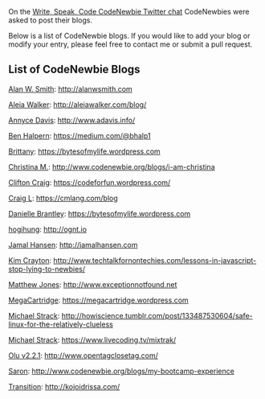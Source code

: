 On the [Write, Speak, Code CodeNewbie Twitter chat](https://storify.com/CodeNewbies/writing-speaking-coding) CodeNewbies were asked to post their blogs.

Below is a list of CodeNewbie blogs.  If you would like to add your blog or modify your entry, please feel free to contact me or submit a pull request.


## List of CodeNewbie Blogs

[Alan W. Smith](https://twitter.com/TheIdOfAlan): http://alanwsmith.com

[Aleia Walker](https://twitter.com/MsAleia): http://aleiawalker.com/blog/

[Annyce Davis](https://twitter.com/brwngrldev): http://www.adavis.info/

[Ben Halpern](https://twitter.com/bhalp1): https://medium.com/@bhalp1

[Brittany](https://twitter.com/alicia_dumas): https://bytesofmylife.wordpress.com

[Christina M.](https://twitter.com/divinetechygirl): http://www.codenewbie.org/blogs/i-am-christina

[Clifton Craig](https://twitter.com/cliftonC76): https://codeforfun.wordpress.com/

[Craig L](https://twitter.com/cmlang42): https://cmlang.com/blog

[Danielle Brantley](https://twitter.com/daniebrant): https://bytesofmylife.wordpress.com

[hogihung](https://twitter.com/hogihung): http://ognt.io

[Jamal Hansen](https://twitter.com/jamahans): http://jamalhansen.com

[Kim Crayton](https://twitter.com/KimCrayton1): http://www.techtalkfornontechies.com/lessons-in-javascript-stop-lying-to-newbies/

[Matthew Jones](https://twitter.com/ExceptionFound): http://www.exceptionnotfound.net

[MegaCartridge](https://twitter.com/megacartridge): https://megacartridge.wordpress.com

[Michael Strack](https://twitter.com/mixtrak): http://howiscience.tumblr.com/post/133487530604/safe-linux-for-the-relatively-clueless

[Michael Strack](https://twitter.com/mixtrak): https://www.livecoding.tv/mixtrak/

[Olu v2.2.1](https://twitter.com/oluoluoxenfree): http://www.opentagclosetag.com/

[Saron](https://twitter.com/saronyitbarek): http://www.codenewbie.org/blogs/my-bootcamp-experience

[Transition](https://twitter.com/Transition): http://kojoidrissa.com/



